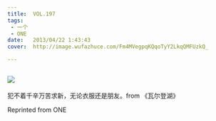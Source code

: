 ```yaml
---
title:	VOL.197
tags:
 - 一个
 - ONE
date:	2013/04/22 1:43:43
cover:	http://image.wufazhuce.com/Fm4MVegpqKQqoTyY2LkqQMFUzkQ_

---
```

![](http://image.wufazhuce.com/Fm4MVegpqKQqoTyY2LkqQMFUzkQ_)
---

犯不着千辛万苦求新，无论衣服还是朋友。from 《瓦尔登湖》
 
Reprinted from ONE
